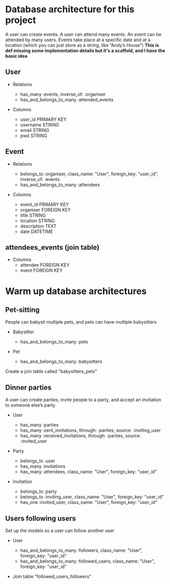 # Database architecture for this project
A user can create events. A user can attend many events. An event can be attended by many users. Events take place at a specific date and at a location (which you can just store as a string, like “Andy’s House”)
**This is def missing some implementation details but it's a scaffold, and I have the basic idea**

## User

- Relations
    - has_many :events, inverse_of: :organiser
    - has_and_belongs_to_many :attended_events

- Columns
    - user_id PRIMARY KEY
    - username STRING
    - email STRING
    - pwd STRING

## Event

- Relations
    - belongs_to :organiser, class_name: "User",
                             foreign_key: "user_id",
                             inverse_of: :events
    - has_and_belongs_to_many :attendees

- Columns
    - event_id PRIMARY KEY
    - organiser FOREIGN KEY
    - title STRING
    - location STRING
    - description TEXT
    - date DATETIME

## attendees_events (join table)

- Columns
    - attendee FOREIGN KEY
    - event FOREIGN KEY

# Warm up database architectures

## Pet-sitting
People can babysit multiple pets, and pets can have multiple babysitters

- Babysitter
    - has_and_belongs_to_many :pets

- Pet
    - has_and_belongs_to_many :babysitters

Create a join table called "babysitters_pets"

## Dinner parties
A user can create parties, invite people to a party, and accept an invitation to someone else’s party

- User
    - has_many :parties
    - has_many :sent_invitations, through: :parties,
                             source: :inviting_user
    - has_many :received_invitations, through: :parties,
                                      source: :invited_user

- Party
    - belongs_to :user
    - has_many :invitations
    - has_many :attendees, class_name: "User",
                           foreign_key: "user_id"

- Invitation
    - belongs_to :party
    - belongs_to :inviting_user, class_name: "User",
                                 foreign_key: "user_id"
    - has_one :invited_user, class_name: "User",
                                 foreign_key: "user_id"

## Users following users
Set up the models so a user can follow another user

- User
    - has_and_belongs_to_many :followers, class_name: "User",
                                          foreign_key: "user_id"
    - has_and_belongs_to_many :followed_users, class_name: "User",
                                         foreign_key: "user_id"

- Join table "followed_users_followers"